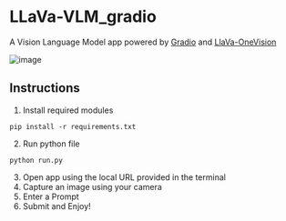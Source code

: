 # LLaVa-VLM_gradio
A Vision Language Model app powered by [Gradio](https://www.gradio.app/) and [LlaVa-OneVision](https://llava-vl.github.io/blog/2024-08-05-llava-onevision/) 

![image](https://github.com/user-attachments/assets/7ba2126d-e665-4657-8562-f988e4f7d86e)

## Instructions
1. Install required modules

``` pip install -r requirements.txt ```

2. Run python file

```python run.py```

3. Open app using the local URL provided in the terminal
4. Capture an image using your camera
5. Enter a Prompt
6. Submit and Enjoy!
